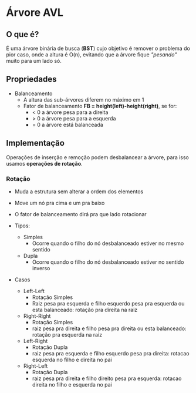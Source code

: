# Árvore AVL

## O que é?

É uma árvore binária de busca (**BST**) cujo objetivo é remover o problema do pior caso, onde a altura é O(n), evitando que a árvore fique *"pesando"* muito para um lado só.

## Propriedades

- Balanceamento
    - A altura das sub-árvores diferem no máximo em 1
    - Fator de balanceamento **FB = height(left)-height(right)**, se for:
        - $<$ 0 a árvore pesa para a direita
        - $>$ 0 a árvore pesa para a esquerda
        - = 0 a árvore está balanceada
  
## Implementação

Operações de inserção e remoção podem desbalancear a árvore, para isso usamos **operações de rotação**.

### Rotação

- Muda a estrutura sem alterar a ordem dos elementos
- Move um nó pra cima e um pra baixo
- O fator de balanceamento dirá pra que lado rotacionar
- Tipos:
    - Simples
        - Ocorre quando o filho do nó desbalanceado estiver no mesmo sentido
    - Dupla
        - Ocorre quando o filho do nó desbalanceado estiver no sentido inverso

- Casos
    - Left-Left
        - Rotação Simples
        - Raiz pesa pra esquerda e filho esquerdo pesa pra esquerda ou esta balanceado: rotação pra direita na raiz
    - Right-Right
        - Rotação Simples
        - raiz pesa pra direita e filho pesa pra direita ou esta balanceado: rotação pra esquerda na raiz
    - Left-Right
        - Rotação Dupla
        - raiz pesa pra esquerda e filho esquerdo pesa pra direita: rotacao esquerda no filho e direita no pai
    - Right-Left
        - Rotação Dupla
        - raiz pesa pra direita e filho direito pesa pra esquerda: rotacao direita no filho e esquerda no pai